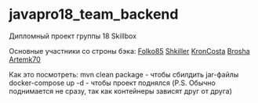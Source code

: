 # javapro18_team_backend
Дипломный проект группы 18 Skillbox 

Основные участники со строны бэка:
<a href="https://github.com/Folko85">Folko85</a>
<a href="https://github.com/Shkiller">Shkiller</a>
<a href="https://github.com/KronCosta">KronCosta</a>
<a href="https://github.com/Brosha">Brosha</a>
<a href="https://github.com/Artemk70">Artemk70</a>

Как это посмотреть:
mvn clean package - чтобы сбилдить jar-файлы
docker-compose up -d - чтобы проект поднялся 
(P.S. Обычно поднимается не сразу, так как контейнеры зависят друг от друга)